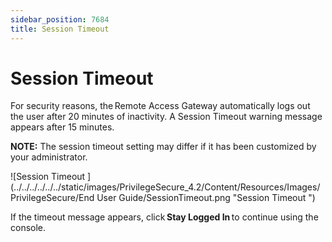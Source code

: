 ```yaml
---
sidebar_position: 7684
title: Session Timeout
---
```


# Session Timeout

For security reasons, the Remote Access Gateway automatically logs out the user after 20 minutes of inactivity. A Session Timeout warning message appears after 15 minutes.

**NOTE:** The session timeout setting may differ if it has been customized by your administrator.

![Session Timeout ](../../../../../../static/images/PrivilegeSecure_4.2/Content/Resources/Images/PrivilegeSecure/End User Guide/SessionTimeout.png "Session Timeout ")

If the timeout message appears, click **Stay Logged In** to continue using the console.